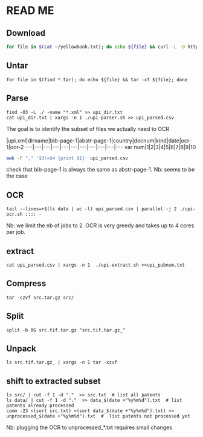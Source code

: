 # READ ME

## Download

```bash
for file in $(cat ~/yellowbook.txt); do echo ${file} && curl -L -O https://bulkdata.uspto.gov/data/patent/grant/yellowbook/1790_2010/${file} ; done
```

## Untar

```schell script
for file in $(find *.tar); do echo ${file} && tar -xf ${file}; done
```

## Parse

```shell script
find -O3 -L ./ -name "*.xml" >> upi_dir.txt
cat upi_dir.txt | xargs -n 1 ./upi-parser.sh >> upi_parsed.csv
```

The goal is to identify the subset of files we actually need to OCR

|upi.xml|dirname|bib-page-1|abstr-page-1|country|docnum|kind|date|ocr-1|ocr-2
---|---|---|---|---|---|---|---|---|---|---
var num|1|2|3|4|5|6|7|8|9|10

```bash
awk -F "," '$3!=$4 {print $1}' upi_parsed.csv
```

check that bib-page-1 is always the same as abstr-page-1. Nb: seems to be the case

## OCR

```shell script
tail --lines=+$(ls data | wc -l) upi_parsed.csv | parallel -j 2 ./upi-ocr.sh :::: -
```

Nb: we limit the nb of jobs to 2. OCR is very greedy and takes up to 4 cores per job. 

## extract

```shell script
cat upi_parsed.csv | xargs -n 1  ./upi-extract.sh >>upi_pubnum.txt
```

## Compress

```shell script
tar -czvf src.tar.gz src/
```

## Split

```shell script
split -b 8G src.tif.tar.gz "src.tif.tar.gz_"
```

## Unpack

```shell script
ls src.tif.tar.gz_ | xargs -n 1 tar -xzvf
```

## shift to extracted subset

```shell script
ls src/ | cut -f 1 -d "."  >> src.txt  # list all patents
ls data/ | cut -f 1 -d "."  >> data_$(date +"%y%m%d").txt  # list patents already processed
comm -23 <(sort src.txt) <(sort data_$(date +"%y%m%d").txt) >> unprocessed_$(date +"%y%m%d").txt  #  list patents not processed yet
```

Nb: plugging the OCR to unprocessed_*.txt requires small changes
